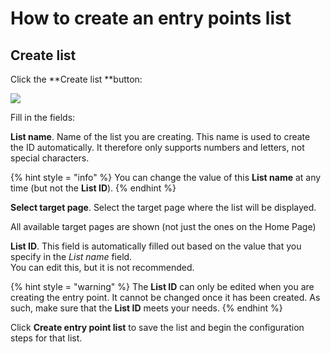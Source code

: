 # How to create an entry points list

## Create list

Click the **Create list **button:

![](../.gitbook/assets/image.png)

Fill in the fields:

**List name**. Name of the list you are creating. This name is used to create the ID automatically. It therefore only supports numbers and letters, not special characters.

{% hint style = "info" %} You can change the value of this **List name** at any time (but not the **List ID**). {% endhint %}

**Select target page**. Select the target page where the list will be displayed.

All available target pages are shown (not just the ones on the Home Page)

**List ID**. This field is automatically filled out based on the value that you specify in the *List name* field.<br> You can edit this, but it is not recommended.

{% hint style = "warning" %} The **List ID** can only be edited when you are creating the entry point. It cannot be changed once it has been created. As such, make sure that the **List ID** meets your needs. {% endhint %}

Click **Create entry point list** to save the list and begin the configuration steps for that list.
